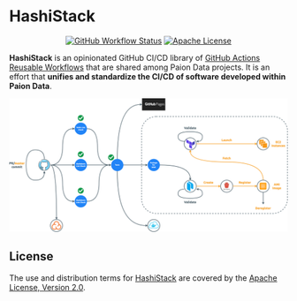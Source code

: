 HashiStack
==========

<div align="center">

[![GitHub Workflow Status][GitHub Workflow Status Badge]][GitHub Workflow Status URL]
[![Apache License][Apache License Badge]][Apache License, Version 2.0]

</div>

__HashiStack__ is an opinionated GitHub CI/CD library of
[GitHub Actions Reusable Workflows](https://docs.github.com/en/actions/sharing-automations/reusing-workflows) that are
shared among Paion Data projects. It is an effort that __unifies and standardize the CI/CD of software developed within
Paion Data__.

![HashiCorp deoloyment "Error loading ci-cd.png"](docs/static/img/ci-cd.png)

License
-------

The use and distribution terms for [HashiStack]() are covered by the [Apache License, Version 2.0].

[Apache License, Version 2.0]: https://www.apache.org/licenses/LICENSE-2.0
[Apache License Badge]: https://img.shields.io/badge/Apache%202.0-F25910.svg?style=for-the-badge&logo=Apache&logoColor=white

[GitHub Workflow Status Badge]: https://img.shields.io/github/actions/workflow/status/paion-data/hashistack/hashistack-ci-cd.yaml?branch=master&logo=github&style=for-the-badge
[GitHub Workflow Status URL]: https://github.com/paion-data/hashistack/actions/workflows/hashistack-ci-cd.yaml
